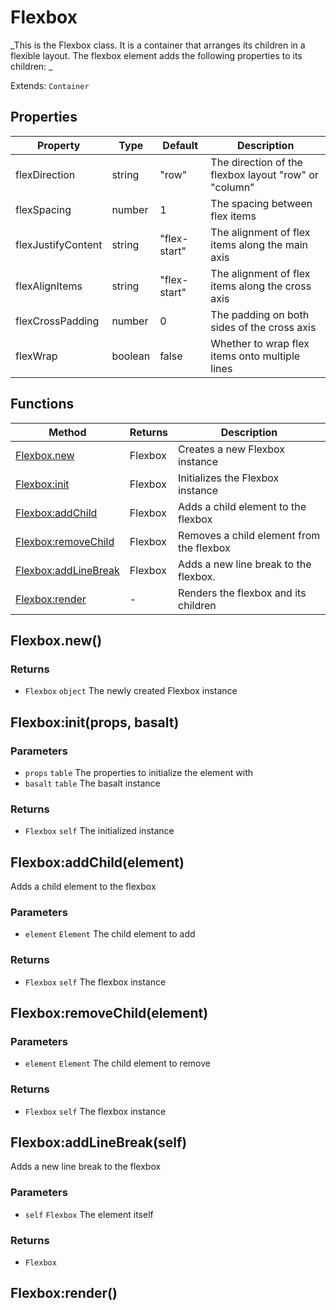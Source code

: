 # Flexbox
_This is the Flexbox class. It is a container that arranges its children in a flexible layout.
The flexbox element adds the following properties to its children:
_

Extends: `Container`

## Properties

|Property|Type|Default|Description|
|---|---|---|---|
|flexDirection|string|"row"|The direction of the flexbox layout "row" or "column"|
|flexSpacing|number|1|The spacing between flex items|
|flexJustifyContent|string|"flex-start"|The alignment of flex items along the main axis|
|flexAlignItems|string|"flex-start"|The alignment of flex items along the cross axis|
|flexCrossPadding|number|0|The padding on both sides of the cross axis|
|flexWrap|boolean|false|Whether to wrap flex items onto multiple lines|

## Functions

|Method|Returns|Description|
|---|---|---|
|[Flexbox.new](#flexbox-new)|Flexbox|Creates a new Flexbox instance|
|[Flexbox:init](#flexbox-init-props-basalt)|Flexbox|Initializes the Flexbox instance|
|[Flexbox:addChild](#flexbox-addchild-element)|Flexbox|Adds a child element to the flexbox|
|[Flexbox:removeChild](#flexbox-removechild-element)|Flexbox|Removes a child element from the flexbox|
|[Flexbox:addLineBreak](#flexbox-addlinebreak-self)|Flexbox|Adds a new line break to the flexbox.|
|[Flexbox:render](#flexbox-render)|-|Renders the flexbox and its children|

## Flexbox.new()
### Returns
* `Flexbox` `object` The newly created Flexbox instance

## Flexbox:init(props, basalt)
### Parameters
* `props` `table` The properties to initialize the element with
* `basalt` `table` The basalt instance

### Returns
* `Flexbox` `self` The initialized instance

## Flexbox:addChild(element)

Adds a child element to the flexbox

### Parameters
* `element` `Element` The child element to add

### Returns
* `Flexbox` `self` The flexbox instance

## Flexbox:removeChild(element)
### Parameters
* `element` `Element` The child element to remove

### Returns
* `Flexbox` `self` The flexbox instance

## Flexbox:addLineBreak(self)

Adds a new line break to the flexbox

### Parameters
* `self` `Flexbox` The element itself

### Returns
* `Flexbox`

## Flexbox:render()